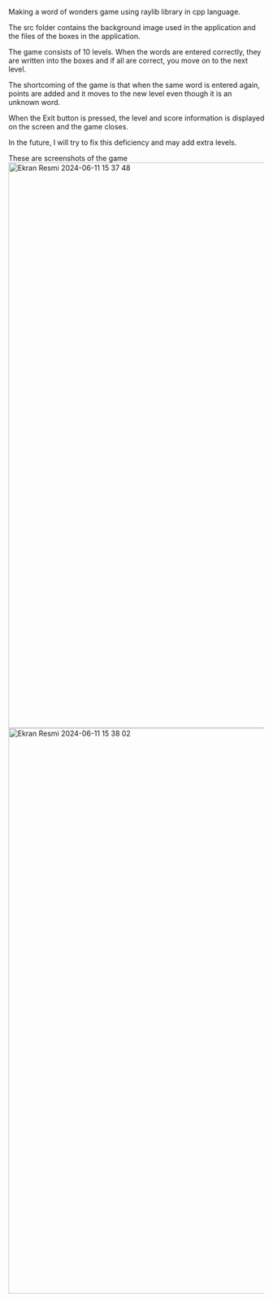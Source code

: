 Making a word of wonders game using raylib library in cpp language.

The src folder contains the background image used in the application and the files of the boxes in the application.

The game consists of 10 levels. When the words are entered correctly, they are written into the boxes and if all are correct, you move on to the next level. 

The shortcoming of the game is that when the same word is entered again, points are added and it moves to the new level even though it is an unknown word.

When the Exit button is pressed, the level and score information is displayed on the screen and the game closes.

In the future, I will try to fix this deficiency and may add extra levels.

These are screenshots of the game
<img width="1112" alt="Ekran Resmi 2024-06-11 15 37 48" src="https://github.com/abdullahhakkaya/Cpp-WOW-game/assets/117163257/59b83ef9-a97c-47f7-93c0-4e40c3065f50">
<img width="1112" alt="Ekran Resmi 2024-06-11 15 38 02" src="https://github.com/abdullahhakkaya/Cpp-WOW-game/assets/117163257/59d494b5-d292-4e54-8f6e-1d65ad80d41d">
